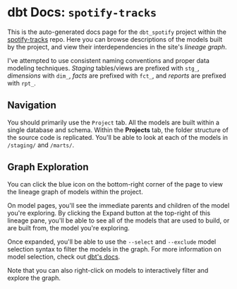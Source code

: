 # dbt Docs: `spotify-tracks`

This is the auto-generated docs page for the `dbt_spotify` project within the [spotify-tracks](https://github.com/ndrewwm/spotify-tracks) repo. Here you can browse descriptions of the models built by the project, and view their interdependencies in the site's *lineage graph*.

I've attempted to use consistent naming conventions and proper data modeling techniques. *Staging* tables/views are prefixed with `stg_`, *dimensions* with `dim_`, *facts* are prefixed with `fct_`, and *reports* are prefixed with `rpt_`.

## Navigation

You should primarily use the `Project` tab. All the models are built within a single database and schema. Within the **Projects** tab, the folder structure of the source code is replicated. You'll be able to look at each of the models in `/staging/` and `/marts/`.

## Graph Exploration

You can click the blue icon on the bottom-right corner of the page to view the lineage graph of models within the project.

On model pages, you'll see the immediate parents and children of the model you're exploring. By clicking the Expand button at the top-right of this lineage pane, you'll be able to see all of the models that are used to build, or are built from, the model you're exploring.

Once expanded, you'll be able to use the `--select` and `--exclude` model selection syntax to filter the models in the graph. For more information on model selection, check out [dbt's docs](https://docs.getdbt.com/docs/model-selection-syntax).

Note that you can also right-click on models to interactively filter and explore the graph.
